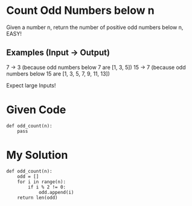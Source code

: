 # Count Odd Numbers below n

Given a number n, return the number of positive odd numbers below n, EASY!

## Examples (Input -> Output)
7  -> 3 (because odd numbers below 7 are [1, 3, 5])
15 -> 7 (because odd numbers below 15 are [1, 3, 5, 7, 9, 11, 13])

Expect large Inputs!

# Given Code

```{python}
def odd_count(n):
    pass
```

# My Solution

```{python}
def odd_count(n):
    odd = []
    for i in range(n):
        if i % 2 != 0:
            odd.append(i)
    return len(odd)
```

